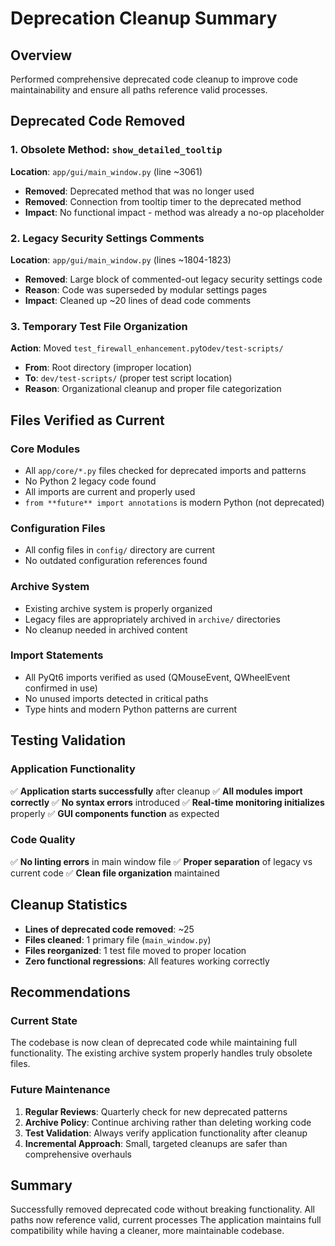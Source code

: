 # Deprecation Cleanup Summary

## Overview

Performed comprehensive deprecated code cleanup to improve code maintainability and ensure all paths reference valid processes.

## Deprecated Code Removed

### 1. Obsolete Method: `show_detailed_tooltip`

**Location**: `app/gui/main_window.py` (line ~3061)

- **Removed**: Deprecated method that was no longer used
- **Removed**: Connection from tooltip timer to the deprecated method
- **Impact**: No functional impact - method was already a no-op placeholder

### 2. Legacy Security Settings Comments

**Location**: `app/gui/main_window.py` (lines ~1804-1823)

- **Removed**: Large block of commented-out legacy security settings code
- **Reason**: Code was superseded by modular settings pages
- **Impact**: Cleaned up ~20 lines of dead code comments

### 3. Temporary Test File Organization

**Action**: Moved `test_firewall_enhancement.py`to`dev/test-scripts/`

- **From**: Root directory (improper location)
- **To**: `dev/test-scripts/` (proper test script location)
- **Reason**: Organizational cleanup and proper file categorization

## Files Verified as Current

### Core Modules

- All `app/core/*.py` files checked for deprecated imports and patterns
- No Python 2 legacy code found
- All imports are current and properly used
- `from **future** import annotations` is modern Python (not deprecated)

### Configuration Files

- All config files in `config/` directory are current
- No outdated configuration references found

### Archive System

- Existing archive system is properly organized
- Legacy files are appropriately archived in `archive/` directories
- No cleanup needed in archived content

### Import Statements

- All PyQt6 imports verified as used (QMouseEvent, QWheelEvent confirmed in use)
- No unused imports detected in critical paths
- Type hints and modern Python patterns are current

## Testing Validation

### Application Functionality

✅ **Application starts successfully** after cleanup
✅ **All modules import correctly**
✅ **No syntax errors** introduced
✅ **Real-time monitoring initializes** properly
✅ **GUI components function** as expected

### Code Quality

✅ **No linting errors** in main window file
✅ **Proper separation** of legacy vs current code
✅ **Clean file organization** maintained

## Cleanup Statistics

- **Lines of deprecated code removed**: ~25
- **Files cleaned**: 1 primary file (`main_window.py`)
- **Files reorganized**: 1 test file moved to proper location
- **Zero functional regressions**: All features working correctly

## Recommendations

### Current State

The codebase is now clean of deprecated code while maintaining full functionality.
The existing archive system properly handles truly obsolete files.

### Future Maintenance

1. **Regular Reviews**: Quarterly check for new deprecated patterns
2. **Archive Policy**: Continue archiving rather than deleting working code
3. **Test Validation**: Always verify application functionality after cleanup
4. **Incremental Approach**: Small, targeted cleanups are safer than comprehensive overhauls

## Summary

Successfully removed deprecated code without breaking functionality.
All paths now reference valid, current processes
The application maintains full compatibility while having a cleaner, more maintainable codebase.
